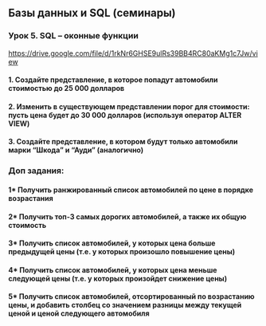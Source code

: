 ## Базы данных и SQL (семинары)
### Урок 5. SQL – оконные функции
https://drive.google.com/file/d/1rkNr6GHSE9ulRs39BB4RC80aKMg1c7Jw/view
#### 1. Создайте представление, в которое попадут автомобили стоимостью до 25 000 долларов
#### 2. Изменить в существующем представлении порог для стоимости: пусть цена будет до 30 000 долларов (используя оператор ALTER VIEW)
#### 3. Создайте представление, в котором будут только автомобили марки “Шкода” и “Ауди” (аналогично)

### Доп задания:
#### 1* Получить ранжированный список автомобилей по цене в порядке возрастания
#### 2* Получить топ-3 самых дорогих автомобилей, а также их общую стоимость
#### 3* Получить список автомобилей, у которых цена больше предыдущей цены (т.е. у которых произошло повышение цены)
#### 4* Получить список автомобилей, у которых цена меньше следующей цены (т.е. у которых произойдет снижение цены)
#### 5* Получить список автомобилей, отсортированный по возрастанию цены, и добавить столбец со значением разницы между текущей ценой и ценой следующего автомобиля
